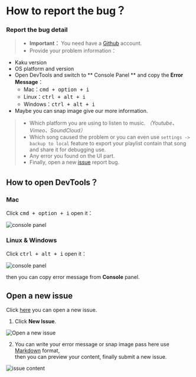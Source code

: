 # How to report the bug？

### Report the bug detail
> - **Important：** You need have a [Github](https://github.com) account.
> - Provide your problem information：
  - Kaku version
  - OS platform and version
  - Open DevTools and switch to ** Console Panel ** and copy the **Error Message**：
    - Mac：<kbd>cmd + option + i</kbd>
    - Linux：<kbd>ctrl + alt + i</kbd>
    - Windows：<kbd>ctrl + alt + i</kbd>
  - Maybe you can snap image give our more information.
> - Which platform you are using to listen to music. _（Youtube、Vimeo、SoundCloud）_
> - Which song caused the problem or you can even use `settings -> backup to local` feature to export your playlist contain that song and share it for debugging use.
> - Any error you found on the UI part.
> - Finally, open a new [issue](https://github.com/EragonJ/Kaku/issues) report bug.

## How to open DevTools？

### Mac
Click <kbd>cmd + option + i</kbd> open it：

![console panel](http://imgur.com/f6pAgSP.png)

### Linux & Windows
Click <kbd>ctrl + alt + i</kbd> open it：

![console panel](http://imgur.com/GTlm7rY.png)

then you can copy error message from **Console** panel.

## Open a new issue
Click [here](https://github.com/EragonJ/Kaku/issues) you can open a new issue.  

1. Click **New Issue**.

![Open a new issue](http://imgur.com/97okREc.png)

2. You can write your error message or snap image pass here use [Markdown](https://zh.wikipedia.org/wiki/Markdown) format,  
then you can preview your content, finally submit a new issue.

![issue content](http://imgur.com/uoGEXOB.png)
